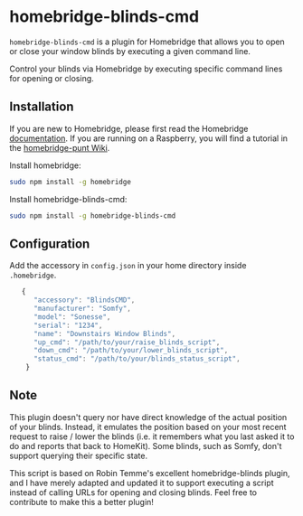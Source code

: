 # homebridge-blinds-cmd

`homebridge-blinds-cmd` is a plugin for Homebridge that allows you to open or close your window blinds by executing a given command line.

Control your blinds via Homebridge by executing specific command lines for opening or closing.

## Installation

If you are new to Homebridge, please first read the Homebridge [documentation](https://www.npmjs.com/package/homebridge).
If you are running on a Raspberry, you will find a tutorial in the [homebridge-punt Wiki](https://github.com/cflurin/homebridge-punt/wiki/Running-Homebridge-on-a-Raspberry-Pi).

Install homebridge:
```sh
sudo npm install -g homebridge
```
Install homebridge-blinds-cmd:
```sh
sudo npm install -g homebridge-blinds-cmd
```

## Configuration

Add the accessory in `config.json` in your home directory inside `.homebridge`.

```js
   {
      "accessory": "BlindsCMD",
      "manufacturer": "Somfy",
      "model": "Sonesse",
      "serial": "1234",
      "name": "Downstairs Window Blinds",
      "up_cmd": "/path/to/your/raise_blinds_script",
      "down_cmd": "/path/to/your/lower_blinds_script",
      "status_cmd": "/path/to/your/blinds_status_script",
    }
```

## Note
This plugin doesn't query nor have direct knowledge of the actual position of your blinds. Instead, it emulates the position based on your most recent request to raise / lower the blinds (i.e. it remembers what you last asked it to do and reports that back to HomeKit). Some blinds, such as Somfy, don't support querying their specific state.

This script is based on Robin Temme's excellent homebridge-blinds plugin, and I have merely adapted and updated it to support executing a script instead of calling URLs for opening and closing blinds. Feel free to contribute to make this a better plugin!

